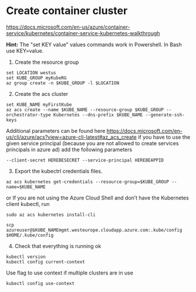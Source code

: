 # Create container cluster
https://docs.microsoft.com/en-us/azure/container-service/kubernetes/container-service-kubernetes-walkthrough

**Hint:** The "set KEY value" values commands work in Powershell. In Bash use KEY=value.

1. Create the resource group
```
set LOCATION westus
set KUBE_GROUP myKubeRG
az group create -n $KUBE_GROUP -l $LOCATION
```

2. Create the acs cluster
```
set KUBE_NAME myFirstKube
az acs create --name $KUBE_NAME --resource-group $KUBE_GROUP --orchestrator-type Kubernetes --dns-prefix $KUBE_NAME --generate-ssh-keys
```
Additional parameters can be found here https://docs.microsoft.com/en-us/cli/azure/acs?view=azure-cli-latest#az_acs_create
if you have to use the given service principal (because you are not allowed to create services principals in azure ad) add the following parameters
```
--client-secret HEREBESECRET --service-principal HEREBEAPPID
```
3. Export the kubectrl credentials files. 
```
az acs kubernetes get-credentials --resource-group=$KUBE_GROUP --name=$KUBE_NAME
```

or If you are not using the Azure Cloud Shell and don’t have the Kubernetes client kubectl, run 
```
sudo az acs kubernetes install-cli

scp azureuser@$KUBE_NAMEmgmt.westeurope.cloudapp.azure.com:.kube/config $HOME/.kube/config
```

4. Check that everything is running ok
```
kubectl version
kubectl config current-context
```

Use flag to use context if multiple clusters are in use
```
kubectl config use-context
```
